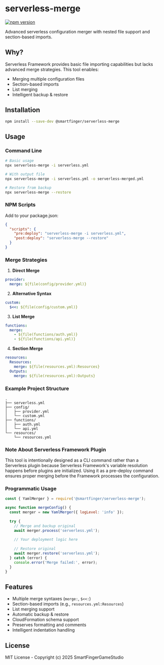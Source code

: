 
# serverless-merge
[![npm version](https://badge.fury.io/js/%40smartfinger%2Fserverless-merge.svg)](https://www.npmjs.com/package/@smartfinger/serverless-merge)
 
Advanced serverless configuration merger with nested file support and section-based imports.

## Why? 
Serverless Framework provides basic file importing capabilities but lacks advanced merge strategies. This tool enables:
- Merging multiple configuration files
- Section-based imports
- List merging
- Intelligent backup & restore

## Installation

```bash
npm install --save-dev @smartfinger/serverless-merge
```

## Usage

### Command Line
```bash
# Basic usage
npx serverless-merge -i serverless.yml

# With output file
npx serverless-merge -i serverless.yml -o serverless-merged.yml

# Restore from backup
npx serverless-merge --restore
```

### NPM Scripts
Add to your package.json:
```json
{
  "scripts": {
    "pre:deploy": "serverless-merge -i serverless.yml",
    "post:deploy": "serverless-merge --restore"
  }
}
```

### Merge Strategies

1. **Direct Merge**
```yaml
provider:
  merge: ${file(config/provider.yml)}
```

2. **Alternative Syntax**
```yaml
custom:
  $<<: ${file(config/custom.yml)}
```

3. **List Merge**
```yaml
functions:
  merge:
    - ${file(functions/auth.yml)}
    - ${file(functions/api.yml)}
```

4. **Section Merge**
```yaml
resources:
  Resources:
    merge: ${file(resources.yml):Resources}
  Outputs:
    merge: ${file(resources.yml):Outputs}
```

### Example Project Structure
```
.
├── serverless.yml
├── config/
│   ├── provider.yml
│   └── custom.yml
├── functions/
│   ├── auth.yml
│   └── api.yml
└── resources/
    └── resources.yml
```

### Note About Serverless Framework Plugin
This tool is intentionally designed as a CLI command rather than a Serverless plugin because Serverless Framework's variable resolution happens before plugins are initialized. Using it as a pre-deploy command ensures proper merging before the Framework processes the configuration.

### Programmatic Usage

```javascript
const { YamlMerger } = require('@smartfinger/serverless-merge');

async function mergeConfig() {
  const merger = new YamlMerger({ logLevel: 'info' });
  
  try {
    // Merge and backup original
    await merger.process('serverless.yml');
    
    // Your deployment logic here
    
    // Restore original
    await merger.restore('serverless.yml');
  } catch (error) {
    console.error('Merge failed:', error);
  }
}
```

## Features
- Multiple merge syntaxes (`merge:`, `$<<:`)
- Section-based imports (e.g., `resources.yml:Resources`)
- List merging support
- Automatic backup & restore
- CloudFormation schema support
- Preserves formatting and comments
- Intelligent indentation handling

## License
MIT License - Copyright (c) 2025 SmartFingerGameStudio